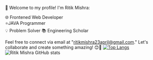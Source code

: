 👋 Welcome to my profile! I'm Ritik Mishra:

🌐 Frontened Web Developer <br>
⭐JAVA Programmer<br>
💡 Problem Solver
📚 Engineering Scholar


Feel free to connect via email at "ritikmishra23april@gmail.com." Let's collaborate and create something amazing! 😊🚀
[![Top Langs](https://github-readme-stats.vercel.app/api/top-langs/?username=ritikmishra23)](https://github.com/ritikmishra23/github-readme-stats)
![Ritik Mishra GitHub stats](https://github-readme-stats.vercel.app/api?username=ritikmishra23&hide=contribs,prs)
